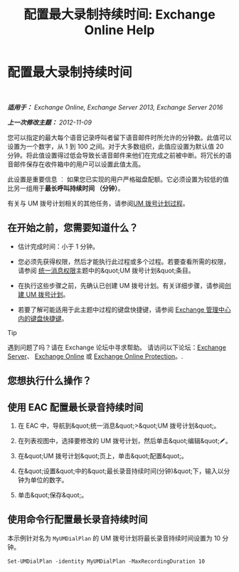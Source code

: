 ﻿---
title: '配置最大录制持续时间: Exchange Online Help'
TOCTitle: 配置最大录制持续时间
ms:assetid: 18eeb567-1048-4c82-93cf-612cb12ec5e3
ms:mtpsurl: https://technet.microsoft.com/zh-cn/library/Ee423539(v=EXCHG.150)
ms:contentKeyID: 50489972
ms.date: 05/23/2018
mtps_version: v=EXCHG.150
ms.translationtype: MT
---

# 配置最大录制持续时间

 

_**适用于：** Exchange Online, Exchange Server 2013, Exchange Server 2016_

_**上一次修改主题：** 2012-11-09_

您可以指定的最大每个语音记录呼叫者留下语音邮件时所允许的分钟数。此值可以设置为一个数字，从 1 到 100 之间。对于大多数组织，此值应设置为默认值 20 分钟。将此值设置得过低会导致长语音邮件来他们在完成之前被中断。将冗长的语音邮件保存在收件箱中的用户可以设置此值太高。

此设置是重要信息 ︰ 如果您已实现的用户严格磁盘配额。它必须设置为较低的值比另一组用于**最长呼叫持续时间 （分钟）**。

有关与 UM 拨号计划相关的其他任务，请参阅[UM 拨号计划过程](um-dial-plan-procedures-exchange-2013-help.md)。

## 在开始之前，您需要知道什么？

  - 估计完成时间：小于 1 分钟。

  - 您必须先获得权限，然后才能执行此过程或多个过程。若要查看所需的权限，请参阅 [统一消息权限](unified-messaging-permissions-exchange-2013-help.md)主题中的\&quot;UM 拨号计划\&quot;条目。

  - 在执行这些步骤之前，先确认已创建 UM 拨号计划。有关详细步骤，请参阅[创建 UM 拨号计划](create-a-um-dial-plan-exchange-2013-help.md)。

  - 若要了解可能适用于此主题中过程的键盘快捷键，请参阅 [Exchange 管理中心内的键盘快捷键](keyboard-shortcuts-in-the-exchange-admin-center-exchange-online-protection-help.md)。

> [!TIP]  
> 遇到问题了吗？请在 Exchange 论坛中寻求帮助。 请访问以下论坛：<a href="https://go.microsoft.com/fwlink/p/?linkid=60612">Exchange Server</a>、 <a href="https://go.microsoft.com/fwlink/p/?linkid=267542">Exchange Online</a> 或 <a href="https://go.microsoft.com/fwlink/p/?linkid=285351">Exchange Online Protection</a>。.


## 您想执行什么操作？

## 使用 EAC 配置最长录音持续时间

1.  在 EAC 中，导航到\&quot;统一消息\&quot;\>\&quot;UM 拨号计划\&quot;。

2.  在列表视图中，选择要修改的 UM 拨号计划，然后单击\&quot;编辑\&quot;![编辑图标](images/Bb124582.6f53ccb2-1f13-4c02-bea0-30690e6ea71d(EXCHG.150).gif "编辑图标")。

3.  在\&quot;UM 拨号计划\&quot;页上，单击\&quot;配置\&quot;。

4.  在\&quot;设置\&quot;中的\&quot;最长录音持续时间(分钟)\&quot;下，输入以分钟为单位的数字。

5.  单击\&quot;保存\&quot;。

## 使用命令行配置最长录音持续时间

本示例针对名为 `MyUMDialPlan` 的 UM 拨号计划将最长录音持续时间设置为 10 分钟。

    Set-UMDialPlan -identity MyUMDialPlan -MaxRecordingDuration 10

